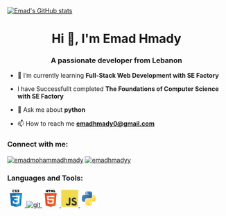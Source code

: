 [![Emad's GitHub stats](https://github-readme-stats.vercel.app/api?username=emadhmady0)](https://github.com/emadhmady0/github-readme-stats)
<h1 align="center">Hi 👋, I'm Emad Hmady</h1>
<h3 align="center">A passionate developer from Lebanon</h3>

- 🌱 I’m currently learning **Full-Stack Web Development with SE Factory**
  
- I have Successfullt completed **The Foundations of Computer Science with SE Factory**

- 💬 Ask me about **python**

- 📫 How to reach me **emadhmady0@gmail.com**

<h3 align="left">Connect with me:</h3>
<p align="left">
<a href="https://fb.com/emadmohammadhmady" target="blank"><img align="center" src="https://raw.githubusercontent.com/rahuldkjain/github-profile-readme-generator/master/src/images/icons/Social/facebook.svg" alt="emadmohammadhmady" height="30" width="40" /></a>
<a href="https://instagram.com/emadhmadyy" target="blank"><img align="center" src="https://raw.githubusercontent.com/rahuldkjain/github-profile-readme-generator/master/src/images/icons/Social/instagram.svg" alt="emadhmadyy" height="30" width="40" /></a>
</p>

<h3 align="left">Languages and Tools:</h3>
<p align="left"> <a href="https://www.w3schools.com/css/" target="_blank" rel="noreferrer"> <img src="https://raw.githubusercontent.com/devicons/devicon/master/icons/css3/css3-original-wordmark.svg" alt="css3" width="40" height="40"/> </a> <a href="https://git-scm.com/" target="_blank" rel="noreferrer"> <img src="https://www.vectorlogo.zone/logos/git-scm/git-scm-icon.svg" alt="git" width="40" height="40"/> </a> <a href="https://www.w3.org/html/" target="_blank" rel="noreferrer"> <img src="https://raw.githubusercontent.com/devicons/devicon/master/icons/html5/html5-original-wordmark.svg" alt="html5" width="40" height="40"/> </a> <a href="https://developer.mozilla.org/en-US/docs/Web/JavaScript" target="_blank" rel="noreferrer"> <img src="https://raw.githubusercontent.com/devicons/devicon/master/icons/javascript/javascript-original.svg" alt="javascript" width="40" height="40"/> </a> <a href="https://www.python.org" target="_blank" rel="noreferrer"> <img src="https://raw.githubusercontent.com/devicons/devicon/master/icons/python/python-original.svg" alt="python" width="40" height="40"/> </a> </p>

